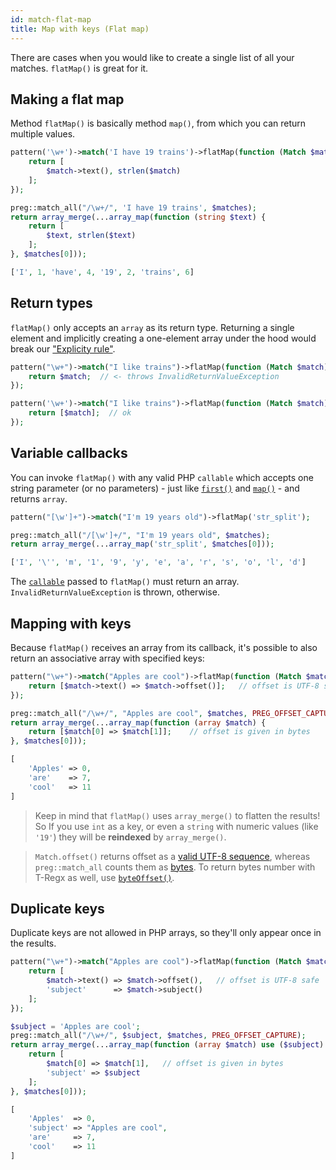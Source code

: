```yaml
---
id: match-flat-map
title: Map with keys (Flat map)
---
```


There are cases when you would like to create a single list of all your matches. `flatMap()` is great for it.

## Making a flat map

Method `flatMap()` is basically method `map()`, from which you can return multiple values.

<!--DOCUSAURUS_CODE_TABS-->
<!--T-Regx-->
```php
pattern('\w+')->match('I have 19 trains')->flatMap(function (Match $match) {
    return [
        $match->text(), strlen($match)
    ];
});
```
<!--PHP-->
```php
preg::match_all("/\w+/", 'I have 19 trains', $matches);
return array_merge(...array_map(function (string $text) {
    return [
        $text, strlen($text)
    ];
}, $matches[0]));
```
<!--END_DOCUSAURUS_CODE_TABS-->
<!--T-Regx:{return-at(0)}-->
<!--Result-Value-->

```php
['I', 1, 'have', 4, '19', 2, 'trains', 6]
```

## Return types

`flatMap()` only accepts an `array` as its return type. Returning a single element and implicitly creating a one-element 
array under the hood would break our ["Explicity rule"](whats-the-point.md#t-regx-to-the-rescue). 

```php
pattern("\w+")->match("I like trains")->flatMap(function (Match $match) {
    return $match;  // <- throws InvalidReturnValueException
});
```

```php
pattern('\w+')->match("I like trains")->flatMap(function (Match $match) {
    return [$match];  // ok
});
```

## Variable callbacks

You can invoke `flatMap()` with any valid PHP `callable` which accepts one string parameter (or no parameters) - just 
like [`first()`](match-first.md) and [`map()`](match-map.md) - and returns `array`.

<!--DOCUSAURUS_CODE_TABS-->
<!--T-Regx-->
```php
pattern("[\w']+")->match("I'm 19 years old")->flatMap('str_split');
```
<!--PHP-->
```php
preg::match_all("/[\w']+/", "I'm 19 years old", $matches);
return array_merge(...array_map('str_split', $matches[0]));
```
<!--END_DOCUSAURUS_CODE_TABS-->
<!--T-Regx:{return-at(0)}-->
<!--Result-Value-->

```php
['I', '\'', 'm', '1', '9', 'y', 'e', 'a', 'r', 's', 'o', 'l', 'd']
```

The [`callable`](https://www.php.net/manual/en/language.types.callable.php) passed to `flatMap()` must return an array. 
`InvalidReturnValueException` is thrown, otherwise.

## Mapping with keys

Because `flatMap()` receives an array from its callback, it's possible to also return an associative array with
specified keys:

<!--DOCUSAURUS_CODE_TABS-->
<!--T-Regx-->
```php
pattern("\w+")->match("Apples are cool")->flatMap(function (Match $match) {
    return [$match->text() => $match->offset()];   // offset is UTF-8 safe
});
```
<!--PHP-->
```php
preg::match_all("/\w+/", "Apples are cool", $matches, PREG_OFFSET_CAPTURE);
return array_merge(...array_map(function (array $match) {
    return [$match[0] => $match[1]];    // offset is given in bytes
}, $matches[0]));
```
<!--END_DOCUSAURUS_CODE_TABS-->
<!--T-Regx:{return-at(0)}-->
<!--Result-Value-->

```php
[
    'Apples' => 0,
    'are'    => 7,
    'cool'   => 11
]
```
<!--Result-Value:{return-semi}-->

> Keep in mind that `flatMap()` uses `array_merge()` to flatten the results! So If you use `int` as a key, or even
a `string` with numeric values (like `'19'`) they will be **reindexed** by `array_merge()`.

> `Match.offset()` returns offset as a [valid UTF-8 sequence](match-details.md#offsets), whereas `preg::match_all` 
> counts them as [bytes](match-details.md#offsets). To return bytes number with T-Regx as well, 
> use [`byteOffset()`](match-details.md#offsets).

## Duplicate keys

Duplicate keys are not allowed in PHP arrays, so they'll only appear once in the results.

<!--DOCUSAURUS_CODE_TABS-->
<!--T-Regx-->
```php
pattern("\w+")->match("Apples are cool")->flatMap(function (Match $match) {
    return [
        $match->text() => $match->offset(),   // offset is UTF-8 safe
        'subject'      => $match->subject()
    ];
});
```
<!--PHP-->
```php
$subject = 'Apples are cool';
preg::match_all("/\w+/", $subject, $matches, PREG_OFFSET_CAPTURE);
return array_merge(...array_map(function (array $match) use ($subject) {
    return [
        $match[0] => $match[1],   // offset is given in bytes
        'subject' => $subject
    ];   
}, $matches[0]));
```
<!--END_DOCUSAURUS_CODE_TABS-->
<!--T-Regx:{return-at(0)}-->
<!--Result-Value-->

```php
[
    'Apples'  => 0,
    'subject' => "Apples are cool",
    'are'     => 7,
    'cool'    => 11
]
```
<!--Result-Value:{return-semi}-->
